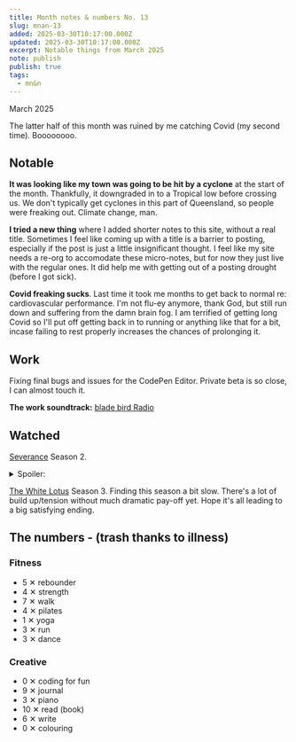 ```yaml
---
title: Month notes & numbers No. 13
slug: mnan-13
added: 2025-03-30T10:17:00.000Z
updated: 2025-03-30T10:17:00.000Z
excerpt: Notable things from March 2025
note: publish
publish: true
tags:
  - mn&n
---
```


<p class="date">March 2025</p>

The latter half of this month was ruined by me catching Covid (my second time). Boooooooo.

<h2 class="highlighter pink">Notable</h2>

**It was looking like my town was going to be hit by a cyclone** at the start of the month. Thankfully, it downgraded in to a Tropical low before crossing us. We don't typically get cyclones in this part of Queensland, so people were freaking out. Climate change, man.

**I tried a new thing** where I added shorter notes to this site, without a real title. Sometimes I feel like coming up with a title is a barrier to posting, especially if the post is just a little insignificant thought. I feel like my site needs a re-org to accomodate these micro-notes, but for now they just live with the regular ones. It did help me with getting out of a posting drought (before I got sick).

**Covid freaking sucks**. Last time it took me months to get back to normal re: cardiovascular performance. I'm not flu-ey anymore, thank God, but still run down and suffering from the damn brain fog. I am terrified of getting long Covid so I'll put off getting back in to running or anything like that for a bit, incase failing to rest properly increases the chances of prolonging it.

<h2 class="highlighter yellow">Work</h2>

Fixing final bugs and issues for the CodePen Editor. Private beta is so close, I can almost touch it.

**The work soundtrack:** [blade bird Radio](https://open.spotify.com/playlist/37i9dQZF1E8Neb4FiTNzlA?si=702265dcbb5f412a)

<h2 class="highlighter blue">Watched</h2>

[Severance](https://www.imdb.com/title/tt11280740/) Season 2. <details>

<summary>Spoiler:</summary>
After finishing the Season 2 finale it occurred to me that I want Gemma to get her happy ending (Outtie Mark), but I also want Mark S to get his happy ending (Helly, and to exist). But there's no way they can both get what they want?! And I guess this unique predicament is what makes the show so good.

</details>

[The White Lotus](https://www.imdb.com/title/tt13406094/) Season 3. Finding this season a bit slow. There's a lot of build up/tension without much dramatic pay-off yet. Hope it's all leading to a big satisfying ending.

<h2 class="highlighter orange">The numbers - (trash thanks to illness)</h2>

<h3>Fitness</h3>
<ul>
  <li class="rebounder">5 <span class="x">✕</span> rebounder</li>
  <li class="strength">4 <span class="x">✕</span> strength</li>
  <li class="walk">7 <span class="x">✕</span> walk</li>
  <li class="pilates">4 <span class="x">✕</span> pilates</li>
  <li class="yoga">1 <span class="x">✕</span> yoga</li>
  <li class="run">3 <span class="x">✕</span> run</li>
  <li class="dance">3 <span class="x">✕</span> dance</li>
</ul>

<h3>Creative</h3>
<ul>
  <li class="coding">0 <span class="x">✕</span> coding for fun</li>
  <li class="journal">9 <span class="x">✕</span> journal</li>
  <li class="piano">3 <span class="x">✕</span> piano</li>
  <li class="read">10 <span class="x">✕</span> read (book)</li>
  <li class="write">6 <span class="x">✕</span> write</li>
  <li class="colouring">0 <span class="x">✕</span> colouring</li>
</ul>
